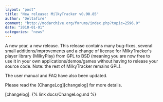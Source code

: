 ```yaml
---
layout: "post"
title: "New release: MilkyTracker v0.90.85"
author: "Deltafire"
comment: "http://modarchive.org/forums/index.php?topic=2596.0"
date: "2010-01-01"
categories: "news"
---
```


A new year, a new release.  This release contains many bug-fixes, several small additions/improvements and a change of license for MilkyTracker's player library (MilkyPlay) from GPL to BSD (meaning you are now free to use it in your own applications/demos/games without having to release your source code. Note: the rest of MilkyTracker remains GPL). 

The user manual and FAQ have also been updated.

Please read the [ChangeLog][changelog] for more details.

[changelog]: {% link docs/ChangeLog.md %}

